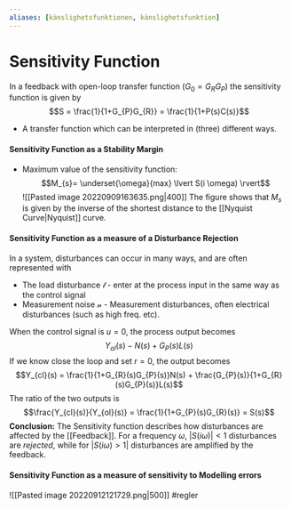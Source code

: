 ```yaml
---
aliases: [känslighetsfunktionen, känslighetsfunktion]
---
```


# Sensitivity Function
In a feedback with open-loop transfer function ($G_{0}=G_{R}G_{P}$) the sensitivity function is given by $$S = \frac{1}{1+G_{P}G_{R}} = \frac{1}{1+P(s)C(s)}$$
- A transfer function which can be interpreted in (three) different ways.

#### Sensitivity Function as a Stability Margin
- Maximum value of the sensitivity function: $$M_{s}= \underset{\omega}{max} \lvert S(i \omega) \rvert$$
![[Pasted image 20220909163635.png|400]]
The figure shows that $M_s$ is given by the inverse of the shortest distance to the [[Nyquist Curve|Nyquist]] curve. 

#### Sensitivity Function as a measure of a Disturbance Rejection
In a system, disturbances can occur in many ways, and are often represented with
- The load disturbance $\mathcal{l}$ - enter at the process input in the same way as the control signal
- Measurement noise $\mathcal{n}$ - Measurement disturbances, often electrical disturbances (such as high freq. etc). 

When the control signal is $u = 0$, the process output becomes $$Y_{ol}(s) - N(s) + G_{P}(s) L(s)$$
If we know close the loop and set $r=0$, the output becomes $$Y_{cl}(s) = \frac{1}{1+G_{R}(s)G_{P}(s)}N(s) + \frac{G_{P}(s)}{1+G_{R}(s)G_{P}(s)}L(s)$$
The ratio of the two outputs is $$\frac{Y_{cl}(s)}{Y_{ol}(s)} = \frac{1}{1+G_{P}(s)G_{R}(s)} = S(s)$$
**Conclusion:** The Sensitivity function describes how disturbances are affected by the [[Feedback]]. For a frequency $\omega$, 
$\lvert S(i \omega) \rvert < 1$ disturbances are *rejected*, while for
$\lvert S(i \omega) > 1 \rvert$ disturbances are amplified by the feedback. 


#### Sensitivity Function as a measure of sensitivity to Modelling errors
![[Pasted image 20220912121729.png|500]]
#regler